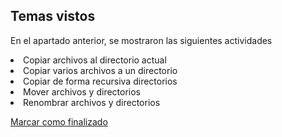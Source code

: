 ## Temas vistos

En el apartado anterior, se mostraron las siguientes actividades
<li> Copiar archivos al directorio actual
<li> Copiar varios archivos a un directorio
<li> Copiar de forma recursiva directorios
<li> Mover archivos y directorios
<li> Renombrar archivos y directorios



<a onclick="test()" href="https://fx-learning.mgait.services/finish/basic-copy" target="_parent" class="btn primary-btn">Marcar como finalizado</a>
